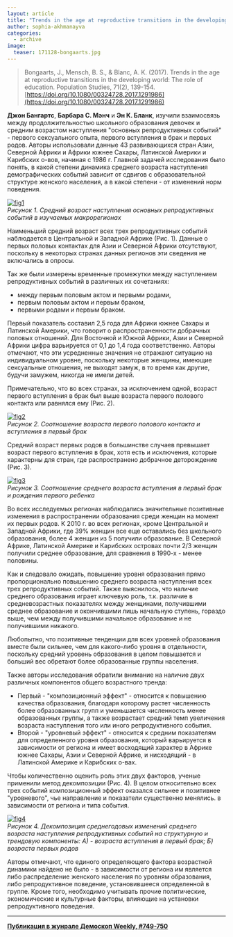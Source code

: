 ```yaml
---
layout: article
title: "Trends in the age at reproductive transitions in the developing world: The role of education"
author: sophia-akhmanayva
categories: 
  - archive
image:
  teaser: 171128-bongaarts.jpg
---
```


> Bongaarts, J., Mensch, B. S., & Blanc, A. K. (2017). Trends in the age at reproductive transitions in the developing world: The role of education. Population Studies, 71(2), 139-154. [https://doi.org/10.1080/00324728.2017.1291986](https://doi.org/10.1080/00324728.2017.1291986)

**Джон Бангартс**, **Барбара С. Мэнч** и **Эн К. Бланк**, изучили взаимосвязь между продолжительностью школьного образования девочек и средним возрастом наступления "основных репродуктивных событий" - первого сексуального опыта, первого вступления в брак и первых родов. Авторы использовали данные 43 развивающихся стран Азии, Северной Африки и Африки южнее Сахары, Латинской Америки и Карибских о-вов, начиная с 1986 г. Главной задачей исследования было понять, в какой степени динамика среднего возраста наступления демографических событий зависит от сдвигов с образовательной структуре женского населения, а в какой степени - от изменений норм поведения.


[![fig1][f1]][f1]  
*Рисунок 1. Средний возраст наступления основных репродуктивных событий в изучаемых макрорегионах*

Наименьший средний возраст всех трех репродуктивных событий наблюдается в Центральной и Западной Африке (Рис. 1). Данные о первых половых контактах для Азии и Северной Африки отсутствуют, поскольку в некоторых странах данных регионов эти сведения не включались в опросы.

Так же были измерены временные промежутки между наступлением репродуктивных событий в различных их сочетаниях:

 - между первым половым актом и первыми родами,
 - первым половым актом и первым браком,
 - первыми родами и первым браком.

Первый показатель составил 2,5 года для Африки южнее Сахары и Латинской Америки, что говорит о распространенности добрачных половых отношений. Для Восточной и Южной Африки, Азии и Северной Африки цифра варьируется от 0,1 до 1,4 года соответственно. Авторы отмечают, что эти усредненные значения не отражают ситуацию на индивидуальном уровне, поскольку некоторые женщины, имеющие сексуальные отношения, не выходят замуж, в то время как другие, будучи замужем, никогда не имели детей.

Примечательно, что во всех странах, за исключением одной, возраст первого вступления в брак был выше возраста первого полового контакта или равнялся ему (Рис. 2).


[![fig2][f2]][f2]  
*Рисунок 2. Соотношение возраста первого полового контакта
и вступления в первый брак*

Средний возраст первых родов в большинстве случаев превышает возраст первого вступления в брак, хотя есть и исключения, которые характерны для стран, где распространено добрачное деторождение (Рис. 3).


[![fig3][f3]][f3]  
*Рисунок 3. Соотношение среднего возраста вступления в первый брак и рождения первого ребенка*

Во всех исследуемых регионах наблюдались значительные позитивные изменения в распространении образования среди женщин на момент их первых родов. К 2010 г. во всех регионах, кроме Центральной и Западной Африки, где 39% женщин все еще оставались без школьного образования, более 4 женщин из 5 получили образование. В Северной Африке, Латинской Америке и Карибских островах почти 2/3 женщин получили среднее образование, для сравнения в 1990-х - менее половины.

Как и следовало ожидать, повышение уровня образования прямо пропорционально повышению среднего возраста наступления всех трех репродуктивных событий. Также выяснилось, что наличие среднего образования играет ключевую роль, т.к. различие в средневозрастных показателях между женщинами, получившими среднее образование и окончившими лишь начальную ступень, гораздо выше, чем между получившими начальное образование и не получившими никакого.

Любопытно, что позитивные тенденции для всех уровней образования вместе были сильнее, чем для какого-либо уровня в отдельности, поскольку средний уровень образования в целом повышается и больший вес обретают более образованные группы населения.

Также авторы исследования обратили внимание на наличие двух различных компонентов общего возрастного тренда:

 - Первый - "композиционный эффект" - относится к повышению качества образования, благодаря которому растет численность более образованных групп и уменьшается численность менее образованных группы, а также возрастает средний темп увеличения возраста наступления того или иного репродуктивного события.
 - Второй - "уровневый эффект" - относится к средним показателям для определенного уровня образования, который варьируется в зависимости от региона и имеет восходящий характер в Африке южнее Сахары, Азии и Северной Африке, и нисходящий - в Латинской Америке и Карибских о-вах.

Чтобы количественно оценить роль этих двух факторов, ученые применили метод декомпозиции (Рис. 4). В целом относительно всех трех событий композиционный эффект оказался сильнее и позитивнее "уровневого", чье направление и показатели существенно менялись. в зависимости от региона и типа события.


[![fig4][f4]][f4]  
*Рисунок 4. Декомпозиция среднегодовых изменений среднего возраста наступления репродуктивных событий на структурную и трендовую компоненты: А) - возраста вступления в первый брак; Б) возраста первых родов*

Авторы отмечают, что единого определяющего фактора возрастной динамики найдено не было - в зависимости от региона им является либо распределение женского населения по уровням образования, либо репродуктивное поведение, установившееся определенной в группе. Кроме того, необходимо учитывать прочие политические, экономические и культурные факторы, влияющие на установки репродуктивного поведения.

[f1]: /dem-digest/images/2017/749-fig-01.png
[f2]: /dem-digest/images/2017/749-fig-02.png
[f3]: /dem-digest/images/2017/749-fig-03.png
[f4]: /dem-digest/images/2017/749-fig-04.png

***
**[Публикация в жунрале Демоскоп Weekly, #749-750](http://demoscope.ru/weekly/2017/0749/digest01.php)**  

